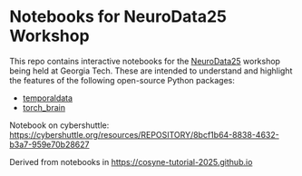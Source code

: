 # Notebooks for NeuroData25 Workshop

This repo contains interactive notebooks for the
[NeuroData25](https://research.gatech.edu/data/NeuroData25) workshop being held at 
Georgia Tech. These are intended to understand and highlight the features of
the following open-source Python packages:
- [temporaldata](https://github.com/neuro-galaxy/temporaldata)
- [torch_brain](https://github.com/neuro-galaxy/torch_brain)


Notebook on cybershuttle: 
https://cybershuttle.org/resources/REPOSITORY/8bcf1b64-8838-4632-b3a7-959e70b28627

Derived from notebooks in
https://cosyne-tutorial-2025.github.io